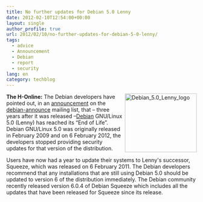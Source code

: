 ```yaml
---
title: No further updates for Debian 5.0 Lenny
date: 2012-02-10T12:54:00+00:00
layout: single
author_profile: true
url: 2012/02/10/no-further-updates-for-debian-5-0-lenny/
tags:
  - advice
  - Announcement
  - Debian
  - report
  - security
lang: en
category: techblog
---
```

[<img title="Debian_5.0_Lenny_logo" border="0" alt="Debian_5.0_Lenny_logo" align="right" src="http://lh6.ggpht.com/-kyDTlXXHLpY/TzUMkjKyuDI/AAAAAAAAEo8/yDXrV_cPsCU/Debian_5.0_Lenny_logo_thumb%25255B1%25255D.png?imgmax=800" width="190" height="155" />](http://lh4.ggpht.com/-SQ8vOYHSR-E/TzUMiPSOICI/AAAAAAAAEo0/vB0WLn_UsTI/s1600-h/Debian_5.0_Lenny_logo%25255B3%25255D.png)**The H-Online:** The Debian developers have pointed out, in an [announcement](http://lists.debian.org/debian-announce/2012/msg00001.html) on the [debian-announce](http://lists.debian.org/debian-announce/) mailing list, that – three years after it was released –[Debian](http://www.debian.org/) GNU/Linux 5.0 (Lenny) has reached its &#8220;End of Life&#8221;. Debian GNU/Linux 5.0 was originally released in February 2009 and on 6 February 2012, the developers stopped providing security updates for that version of the distribution. 

Users have now had a year to update their systems to Lenny's successor, Squeeze, which was released on 6 February 2011. The Debian developers recommend that any installations that are still using Debian 5.0 should be updated to version 6 of the distribution immediately. The Debian community recently released version 6.0.4 of Debian Squeeze which includes all the updates that have been released for Squeeze since its release.